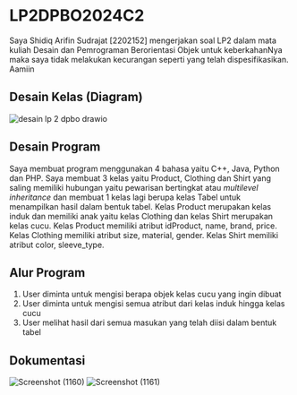 # LP2DPBO2024C2

Saya Shidiq Arifin Sudrajat [2202152] mengerjakan soal LP2 dalam mata kuliah Desain dan Pemrograman Berorientasi Objek
untuk keberkahanNya maka saya tidak melakukan kecurangan seperti yang telah dispesifikasikan. Aamiin

## Desain Kelas (Diagram)
![desain lp 2 dpbo drawio](https://github.com/shidiqas/LP2DPBO2024C2/assets/118581965/3785380c-d20f-490f-93db-4f48ed4edf2e)

## Desain Program
Saya membuat program menggunakan 4 bahasa yaitu C++, Java, Python dan PHP. Saya membuat 3 kelas yaitu Product, Clothing dan Shirt yang saling memiliki hubungan yaitu pewarisan bertingkat atau _multilevel inheritance_ dan membuat 1 kelas lagi berupa kelas Tabel untuk menampilkan hasil dalam bentuk tabel. Kelas Product merupakan kelas induk dan memiliki anak yaitu kelas Clothing dan kelas Shirt merupakan kelas cucu. Kelas Product memiliki atribut idProduct, name, brand, price. Kelas Clothing memiliki atribut size, material, gender. Kelas Shirt memiliki atribut color, sleeve_type.

## Alur Program
1. User diminta untuk mengisi berapa objek kelas cucu yang ingin dibuat
2. User diminta untuk mengisi semua atribut dari kelas induk hingga kelas cucu
3. User melihat hasil dari semua masukan yang telah diisi dalam bentuk tabel

## Dokumentasi
![Screenshot (1160)](https://github.com/shidiqas/LP2DPBO2024C2/assets/118581965/f056b23e-5324-4fb7-afa3-52e07eaa0823)
![Screenshot (1161)](https://github.com/shidiqas/LP2DPBO2024C2/assets/118581965/72129517-91b0-4676-9d89-da5540e8dfa3)

